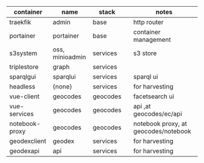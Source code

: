 | container      | name            | stack    |  | notes                                
|----------------|-----------------|----------|---|--------------------------------------|
| traekfik       | admin           | base     |   | http router                          |
| portainer      | portainer       | base     |   | container management                 |
| s3system       | oss, minioadmin | services |   | s3 store                             |
| triplestore    | graph           | services |   |                                      |
| sparqlgui      | sparqlui        | services |   | sparql ui                            |
| headless       | {none}          | services |   | for harvesting                       |
| vue-client     | geocodes        | geocodes |   | facetsearch ui                       |
| vue-services   | geocodes        | geocodes |   | api ,at geocodes/ec/api              |
| notebook-proxy | geocodes        | geocodes |   | notebook proxy, at geocodes/notebook |
| geodexclient         | geodex          | services |   | for harvesting                       |
| geodexapi     | api             | services |   | for harvesting                       |
